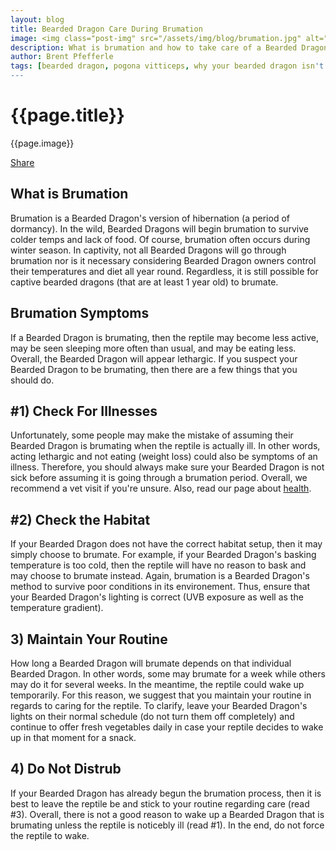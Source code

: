 ```yaml
---
layout: blog
title: Bearded Dragon Care During Brumation
image: <img class="post-img" src="/assets/img/blog/brumation.jpg" alt="Picture of a Bearded Dragon.">
description: What is brumation and how to take care of a Bearded Dragon during brumation.
author: Brent Pfefferle
tags: [bearded dragon, pogona vitticeps, why your bearded dragon isn't basking, bearded dragon not basking]
---
```


<!--Show More-->

# {{page.title}}
{{page.image}}

<div class="fb-share-button" data-href="http://www.beardeddragonowners.com/2021/10/2/what-is-brumation.html" data-layout="button_count" data-size="large"><a target="_blank" href="https://www.facebook.com/sharer/sharer.php?u=http%3A%2F%2Fwww.beardeddragonowners.com%2F2021%2F10%2F21%2Fwhat-is-brumation.html&amp;src=sdkpreparse" class="fb-xfbml-parse-ignore">Share</a></div>

## What is Brumation

Brumation is a Bearded Dragon's version of hibernation (a period of dormancy). In the wild, Bearded Dragons will begin brumation to survive colder temps and lack of food. Of course, brumation often occurs during winter season. In captivity, not all Bearded Dragons will go through brumation nor is it necessary considering Bearded Dragon owners control their temperatures and diet all year round. Regardless, it is still possible for captive bearded dragons (that are at least 1 year old) to brumate.

## Brumation Symptoms

If a Bearded Dragon is brumating, then the reptile may 
become less active, may be seen sleeping more often than 
usual, and may be eating less. Overall, the Bearded Dragon 
will appear lethargic. If you suspect your Bearded Dragon to be brumating, then there are a few things that you should do.

## #1) Check For Illnesses

Unfortunately, some people may make the mistake of 
assuming their Bearded Dragon is brumating when the reptile is actually ill. In other words, acting lethargic 
and not eating (weight loss) could also be symptoms of an illness. Therefore, you should always make sure your Bearded Dragon is not sick before assuming it is going through a brumation period. Overall, we recommend a vet visit if you're unsure. Also, read our page about <a href="http://www.beardeddragonowners.com/bearded-dragon-health.html" target="_blank">health</a>.

## #2) Check the Habitat

If your Bearded Dragon does not have the correct habitat 
setup, then it may simply choose to brumate. For example, if your Bearded Dragon's basking temperature is too cold, then the reptile will have no reason to bask and may choose to brumate instead. Again, brumation is a Bearded Dragon's method to survive poor conditions in its environement. Thus, ensure that your Bearded Dragon's lighting is correct (UVB exposure as well as the temperature gradient).

## 3) Maintain Your Routine

How long a Bearded Dragon will brumate depends on that individual Bearded Dragon. In other words, some may brumate for a week while others may do it for several weeks. In the meantime, the reptile could wake up temporarily. For this reason, we suggest that you maintain your routine in regards to caring for the reptile. To clarify, leave your Bearded Dragon's lights on their normal schedule (do not turn them off completely) and continue to offer fresh vegetables daily in case your reptile decides to wake up in that moment for a snack.

## 4) Do Not Distrub

If your Bearded Dragon has already begun the brumation process, then it is best to leave the reptile be and stick 
to your routine regarding care (read #3). Overall, there 
is not a good reason to wake up a Bearded Dragon that is 
brumating unless the reptile is noticebly ill (read #1). In the end, do not force the reptile to wake.